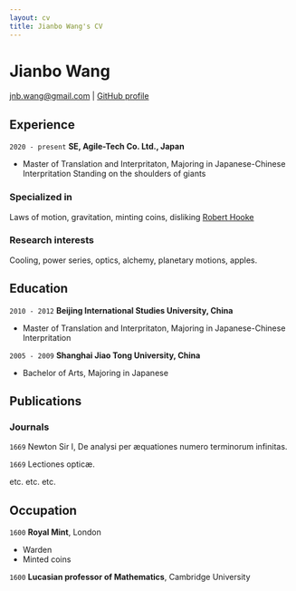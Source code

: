 ```yaml
---
layout: cv
title: Jianbo Wang's CV
---
```

# Jianbo Wang
<div id="webaddress">
<a href="jnb.wang@gmail.com">jnb.wang@gmail.com</a>
  | <a href="https://github.com/wjianbo">GitHub profile</a>
</div>


## Experience

`2020 - present`
__SE, Agile-Tech Co. Ltd., Japan__

- Master of Translation and Interpritaton, Majoring in Japanese-Chinese Interpritation
Standing on the shoulders of giants

### Specialized in

Laws of motion, gravitation, minting coins, disliking [Robert Hooke](http://en.wikipedia.org/wiki/Robert_Hooke)


### Research interests

Cooling, power series, optics, alchemy, planetary motions, apples.


## Education

`2010 - 2012`
__Beijing  International Studies University, China__

- Master of Translation and Interpritaton, Majoring in Japanese-Chinese Interpritation

`2005 - 2009`
__Shanghai Jiao Tong University, China__

- Bachelor of Arts, Majoring in Japanese



## Publications

<!-- A list is also available [online](http://scholar.google.co.uk/citations?user=LTOTl0YAAAAJ) -->

### Journals

`1669`
Newton Sir I, De analysi per æquationes numero terminorum infinitas. 

`1669`
Lectiones opticæ.

etc. etc. etc.



## Occupation

`1600`
__Royal Mint__, London

- Warden
- Minted coins

`1600`
__Lucasian professor of Mathematics__, Cambridge University



<!-- ### Footer

Last updated: May 2013 -->


